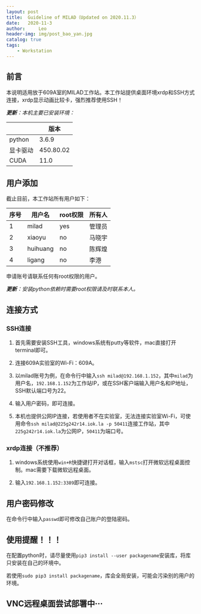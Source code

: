 ```yaml
---
layout: post
title:  Guideline of MILAD（Updated on 2020.11.3）
date:   2020-11-3
author:     Leo
header-img: img/post_bao_yan.jpg
catalog: true
tags:
    - Workstation
---
```



## 前言

本说明适用放于609A室的MILAD工作站。本工作站提供桌面环境xrdp和SSH方式连接，xrdp显示动画比较卡，强烈推荐使用SSH！

***更新**：本机主要已安装环境：*

|     |  版本  |  
|  ----  | ----  |  
| python  | 3.6.9 | 
| 显卡驱动  | 450.80.02 | 
| CUDA  | 11.0 | 

## 用户添加

截止目前，本工作站所有用户如下：

|  序号   |  用户名  |  root权限 | 所有人|
|  ----  | ----  |  ----  | ----  |
| 1  | milad | yes | 管理员 |
| 2  | xiaoyu | no | 马晓宇 |
| 3  | huihuang | no | 陈辉煌 |
| 4  | ligang | no | 李港 |

申请账号请联系任何有root权限的用户。

***更新**：安装python依赖时需要root权限请及时联系本人。*

## 连接方式
### SSH连接
1. 首先需要安装SSH工具，windows系统有putty等软件，mac直接打开terminal即可。

2. 连接609A实验室的Wi-Fi：609A。

3. 以milad账号为例，在命令行中输入`ssh milad@192.168.1.152`，其中`milad`为用户名，`192.168.1.152`为工作站IP，或在SSH客户端输入用户名和IP地址，SSH默认端口号为22。

4. 输入用户密码，即可连接。

5. 本机也提供公网IP连接，若使用者不在实验室，无法连接实验室Wi-Fi，可使用命令`ssh milad@225g242r14.iok.la -p 50411`连接工作站，其中`225g242r14.iok.la`为公网IP，`50411`为端口号。

### xrdp连接（不推荐）
1. windows系统使用`win+R`快捷键打开对话框，输入`mstsc`打开微软远程桌面控制。mac需要下载微软远程桌面。

2. 输入`192.168.1.152:3389`即可连接。

## 用户密码修改
在命令行中输入`passwd`即可修改自己账户的登陆密码。

## 使用提醒！！！

在配置python时，请尽量使用`pip3 install --user packagename`安装库，将库只安装在自己的环境中。

若使用`sudo pip3 install packagename`，库会全局安装，可能会污染别的用户的环境。

## VNC远程桌面尝试部署中···
